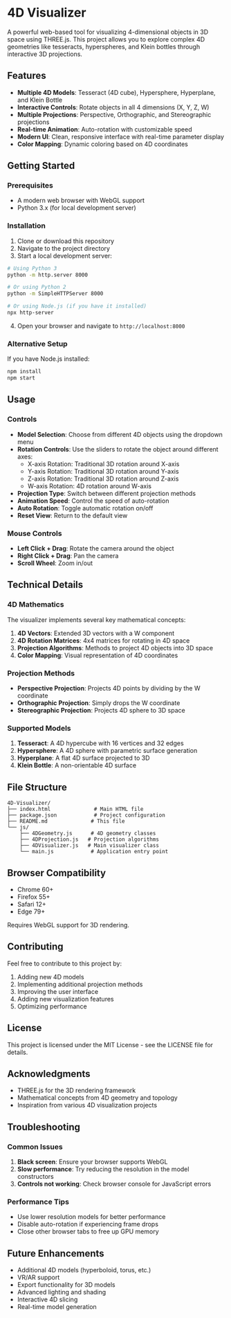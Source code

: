 # 4D Visualizer

A powerful web-based tool for visualizing 4-dimensional objects in 3D space using THREE.js. This project allows you to explore complex 4D geometries like tesseracts, hyperspheres, and Klein bottles through interactive 3D projections.

## Features

- **Multiple 4D Models**: Tesseract (4D cube), Hypersphere, Hyperplane, and Klein Bottle
- **Interactive Controls**: Rotate objects in all 4 dimensions (X, Y, Z, W)
- **Multiple Projections**: Perspective, Orthographic, and Stereographic projections
- **Real-time Animation**: Auto-rotation with customizable speed
- **Modern UI**: Clean, responsive interface with real-time parameter display
- **Color Mapping**: Dynamic coloring based on 4D coordinates

## Getting Started

### Prerequisites

- A modern web browser with WebGL support
- Python 3.x (for local development server)

### Installation

1. Clone or download this repository
2. Navigate to the project directory
3. Start a local development server:

```bash
# Using Python 3
python -m http.server 8000

# Or using Python 2
python -m SimpleHTTPServer 8000

# Or using Node.js (if you have it installed)
npx http-server
```

4. Open your browser and navigate to `http://localhost:8000`

### Alternative Setup

If you have Node.js installed:

```bash
npm install
npm start
```

## Usage

### Controls

- **Model Selection**: Choose from different 4D objects using the dropdown menu
- **Rotation Controls**: Use the sliders to rotate the object around different axes:
  - X-axis Rotation: Traditional 3D rotation around X-axis
  - Y-axis Rotation: Traditional 3D rotation around Y-axis  
  - Z-axis Rotation: Traditional 3D rotation around Z-axis
  - W-axis Rotation: 4D rotation around W-axis
- **Projection Type**: Switch between different projection methods
- **Animation Speed**: Control the speed of auto-rotation
- **Auto Rotation**: Toggle automatic rotation on/off
- **Reset View**: Return to the default view

### Mouse Controls

- **Left Click + Drag**: Rotate the camera around the object
- **Right Click + Drag**: Pan the camera
- **Scroll Wheel**: Zoom in/out

## Technical Details

### 4D Mathematics

The visualizer implements several key mathematical concepts:

1. **4D Vectors**: Extended 3D vectors with a W component
2. **4D Rotation Matrices**: 4x4 matrices for rotating in 4D space
3. **Projection Algorithms**: Methods to project 4D objects into 3D space
4. **Color Mapping**: Visual representation of 4D coordinates

### Projection Methods

- **Perspective Projection**: Projects 4D points by dividing by the W coordinate
- **Orthographic Projection**: Simply drops the W coordinate
- **Stereographic Projection**: Projects 4D sphere to 3D space

### Supported Models

1. **Tesseract**: A 4D hypercube with 16 vertices and 32 edges
2. **Hypersphere**: A 4D sphere with parametric surface generation
3. **Hyperplane**: A flat 4D surface projected to 3D
4. **Klein Bottle**: A non-orientable 4D surface

## File Structure

```
4D-Visualizer/
├── index.html              # Main HTML file
├── package.json            # Project configuration
├── README.md              # This file
└── js/
    ├── 4DGeometry.js      # 4D geometry classes
    ├── 4DProjection.js   # Projection algorithms
    ├── 4DVisualizer.js   # Main visualizer class
    └── main.js            # Application entry point
```

## Browser Compatibility

- Chrome 60+
- Firefox 55+
- Safari 12+
- Edge 79+

Requires WebGL support for 3D rendering.

## Contributing

Feel free to contribute to this project by:

1. Adding new 4D models
2. Implementing additional projection methods
3. Improving the user interface
4. Adding new visualization features
5. Optimizing performance

## License

This project is licensed under the MIT License - see the LICENSE file for details.

## Acknowledgments

- THREE.js for the 3D rendering framework
- Mathematical concepts from 4D geometry and topology
- Inspiration from various 4D visualization projects

## Troubleshooting

### Common Issues

1. **Black screen**: Ensure your browser supports WebGL
2. **Slow performance**: Try reducing the resolution in the model constructors
3. **Controls not working**: Check browser console for JavaScript errors

### Performance Tips

- Use lower resolution models for better performance
- Disable auto-rotation if experiencing frame drops
- Close other browser tabs to free up GPU memory

## Future Enhancements

- Additional 4D models (hyperboloid, torus, etc.)
- VR/AR support
- Export functionality for 3D models
- Advanced lighting and shading
- Interactive 4D slicing
- Real-time model generation
